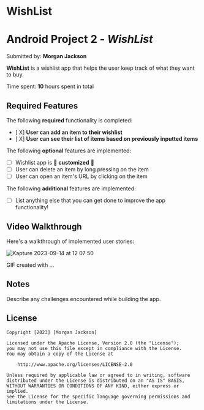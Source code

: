 # WishList
# Android Project 2 - *WishList*

Submitted by: **Morgan Jackson**

**WishList** is a wishlist app that helps the user keep track of what they want to buy.

Time spent: **10** hours spent in total

## Required Features

The following **required** functionality is completed:

- [ X] **User can add an item to their wishlist**
- [ X] **User can see their list of items based on previously inputted items**

The following **optional** features are implemented:

- [ ] Wishlist app is 🎨 **customized** 🎨
- [ ] User can delete an item by long pressing on the item
- [ ] User can open an item's URL by clicking on the item

The following **additional** features are implemented:

* [ ] List anything else that you can get done to improve the app functionality!

## Video Walkthrough

Here's a walkthrough of implemented user stories:

![Kapture 2023-09-14 at 12 07 50](https://github.com/mjacks23/WishList/assets/117658635/d03e1165-796a-4d86-81a7-2fbb9f42c289)


<!-- Replace this with whatever GIF tool you used! -->
GIF created with ...  
<!-- Recommended tools:
[Kap](https://getkap.co/) for macOS
[ScreenToGif](https://www.screentogif.com/) for Windows
[peek](https://github.com/phw/peek) for Linux. -->

## Notes

Describe any challenges encountered while building the app.

## License

    Copyright [2023] [Morgan Jackson]

    Licensed under the Apache License, Version 2.0 (the "License");
    you may not use this file except in compliance with the License.
    You may obtain a copy of the License at

        http://www.apache.org/licenses/LICENSE-2.0

    Unless required by applicable law or agreed to in writing, software
    distributed under the License is distributed on an "AS IS" BASIS,
    WITHOUT WARRANTIES OR CONDITIONS OF ANY KIND, either express or implied.
    See the License for the specific language governing permissions and
    limitations under the License.

